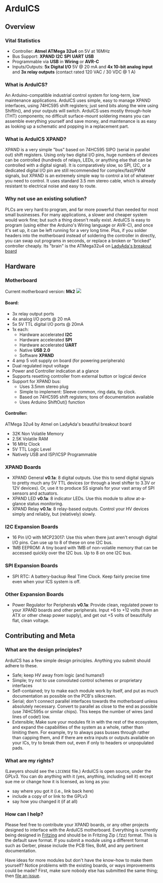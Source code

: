 ArduICS
=======
## Overview
### Vital Statistics

* Controller: **Atmel ATMega 32u4** on 5V at 16MHz
* Bus Support: **XPAND** **I2C** **SPI** **UART** **USB**
* Programmable via **USB** in **Wiring** or **AVR-C**
* Inputs/Outputs: **5x Digital I/O** 5V @ 20 mA  and **4x 10-bit analog input** and **3x relay outputs** (contact rated 120 VAC / 30 VDC @ 1 A)

### What is ArduICS?
An Arduino-compatible industrial control system for long-term, low maintenance applications. ArduICS uses simple, easy to manage XPAND interfaces, using 74HC595 shift registers; just send bits along the wire using ShiftIn(), and your outputs will switch. ArduICS uses mostly through-hole (THT) components; no difficult surface-mount soldering means you can assemble everything yourself and save money, and maintenance is as easy as looking up a schematic and popping in a replacement part.

### What is ArduICS XPAND?
XPAND is a very simple "bus" based on 74HC595 SIPO (serial in parallel out) shift registers. Using only two digital I/O pins, huge numbers of devices can be controlled (hundreds of relays, LEDs, or anything else that can be controlled with a digital signal). It is comparatively slow, so SPI, I2C, or a dedicated digital I/O pin are still recommended for complex/fast/PWM signals, but XPAND is an extremely simple way to control a lot of whatever you need to control. It uses standard 3.5 mm stereo cable, which is already resistant to electrical noise and easy to route.

### Why not use an existing solution?
PLCs are very hard to program, and far more powerful than needed for most small businesses. For many applications, a slower and cheaper system would work fine; but such a thing doesn't really exist. ArduICS is easy to program (using either the Arduino's Wiring language or AVR-C), and once it's set up, it can be left running for a very long time. Plus, if you solder headers into the motherboard instead of soldering the controller in directly, you can swap out programs in seconds, or replace a broken or "bricked" controller cheaply. Its "brain" is the ATMega32u4 on [LadyAda's breakout board](http://www.adafruit.com/products/296?&main_page=product_info&cPath=19&products_id=296)

## Hardware

### Motherboard
Current motherboard version: **Mk2**
<img src="https://raw.githubusercontent.com/SilverWingedSeraph/ArduICS/master/images/AICS%20Motherboard%20Mk2_pcb.jpg">

#### Board:

* 3x relay output ports
* 4x analog I/O ports @ 20 mA
* 5x 5V TTL digital I/O ports @ 20mA
* 1x each:
	* Hardware accelerated **I2C** 
	* Hardware accelerated **SPI** 
	* Hardware accelerated **UART**
	* Native **USB 2.0**
	* Software **XPAND**
* 4 amp 5 volt supply on board (for powering peripherals)
* Dual regulated input voltage
* Power and Controller indication at a glance
* Supports resetting controller from external button or logical device
* Support for XPAND bus:
	* Uses 3.5mm stereo plug
	* Simple to implement: Sleeve common, ring data, tip clock.
	* Based on 74HC595 shift registers; tons of documentation available
	* Uses Arduino ShiftOut() function

#### Controller:

ATMega 32u4 by Atmel on LadyAda's beautiful breakout board

* 32K Non Volatile Memory
* 2.5K Volatile RAM
* 16 MHz Clock
* 5V TTL Logic Level
* Natively USB and ISP/ICSP Programmable

### XPAND Boards
* XPAND General **v0.1a**: 8 digital outputs. Use this to send digital signals to pretty much any 5V TTL devices (or through a level shifter to 3.3V or 12V devices). Or, use it to produce SS signals for your vast array of SPI sensors and actuators.
* XPAND LED **v0.1a**: 8 indicator LEDs. Use this module to allow at-a-glance status monitoring.
* XPAND Relay **v0.1a**: 8 relay-based outputs. Control your HV devices simply and reliably, but (relatively) slowly.

### I2C Expansion Boards
* 16 Pin I/O with MCP23017: Use this when there just aren't enough digital I/O pins. Can use up to 8 of these on one I2C bus.
* 1MB EEPROM: A tiny board with 1MB of non-volatile memory that can be accessed quickly over the I2C bus. Up to 8 on one I2C bus.

### SPI Expansion Boards
* SPI RTC: A battery-backup Real Time Clock. Keep fairly precise time even when your ICS system is off.

### Other Expansion Boards
* Power Regulator for Peripherals **v0.1a**: Provide clean, regulated power to your XPAND boards and other peripherals. Input +6 to +12 volts (from an ATX or other cheap power supply), and get out +5 volts of beautifully flat, clean voltage.

## Contributing and Meta

### What are the design principles?
ArduICS has a few simple design principles. Anything you submit should adhere to these.

* Safe; keep HV away from logic (and humans!)
* Simple; try not to use convoluted control schemes or proprietary interfaces
* Self-contained; try to make each module work by itself, and put as much documentation as possible on the PCB's silkscreen.
* Serial; don't connect parallel interfaces towards the motherboard unless absolutely necessary. Convert to parallel as close to the end as possible (use 74HC595s or similar chips). This keeps the number of wires (and lines of code!) low.
* Extensible; Make sure your modules fit in with the rest of the ecosystem, and expand the capabilities of the system as a whole, rather than limiting them. For example, try to always pass busses through rather than capping them, and if there are extra inputs or outputs available on your ICs, try to break them out, even if only to headers or unpopulated pads.

### What are my rights?
(Lawyers should see the `LICENSE` file.) ArduICS is open source, under the GPLv3. You can do anything with it (yes, anything, including sell it) except sue me or change how it is licensed, as long as you:
* say where you got it (i.e., link back here)
* include a copy of or link to the GPLv3
*  say how you changed it (if at all)

### How can I help?
Please feel free to contribute your XPAND boards, or any other projects designed to interface with the ArduICS motherboard. Everything is currently being designed in [Fritzing](http://fritzing.org/home/) and should be in Fritzing Zip (.fzz) format. This is the default save format. If you submit a module using a different format such as Gerber, please include the PCB files, BoM, and any pertinent documentation.

Have ideas for more modules but don't have the know-how to make them yourself? Notice problems with the existing boards, or ways improvements could be made? First, make sure nobody else has submitted the same thing; then [file an issue](https://github.com/SilverWingedSeraph/ArduICS/issues/new).

